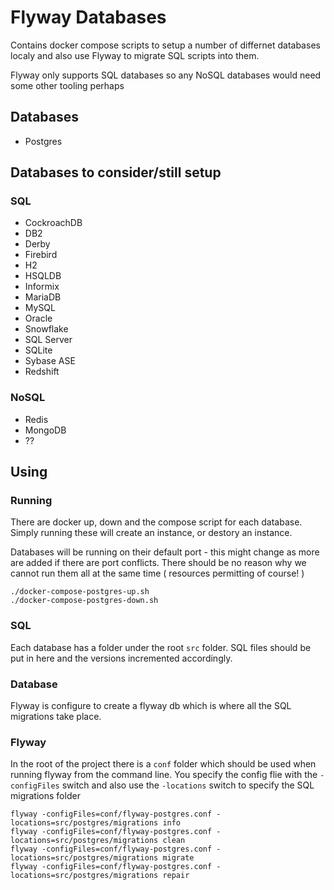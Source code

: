 # Flyway Databases

Contains docker compose scripts to setup a number of differnet databases localy and also use Flyway to migrate SQL scripts into them.

Flyway only supports SQL databases so any NoSQL databases would need some other tooling perhaps

## Databases

- Postgres

## Databases to consider/still setup

### SQL
- CockroachDB
- DB2
- Derby
- Firebird
- H2
- HSQLDB
- Informix
- MariaDB
- MySQL
- Oracle
- Snowflake
- SQL Server
- SQLite
- Sybase ASE
- Redshift

### NoSQL
- Redis
- MongoDB
- ??

## Using

### Running

There are docker up, down and the compose script for each database. Simply running these will create an instance, or destory an instance. 

Databases will be running on their default port - this might change as more are added if there are port conflicts. There should be no reason why we cannot run them all at the same time ( resources permitting of course! )

```
./docker-compose-postgres-up.sh
./docker-compose-postgres-down.sh
```
### SQL

Each database has a folder under the root ```src``` folder. SQL files should be put in here and the versions incremented accordingly.

### Database

Flyway is configure to create a flyway db which is where all the SQL migrations take place.

### Flyway

In the root of the project there is a ```conf``` folder which should be used when running flyway from the command line. You specify the config flie with the ```-configFiles``` switch and also use the ```-locations``` switch to specify the SQL migrations folder

```
flyway -configFiles=conf/flyway-postgres.conf -locations=src/postgres/migrations info
flyway -configFiles=conf/flyway-postgres.conf -locations=src/postgres/migrations clean
flyway -configFiles=conf/flyway-postgres.conf -locations=src/postgres/migrations migrate
flyway -configFiles=conf/flyway-postgres.conf -locations=src/postgres/migrations repair
```
